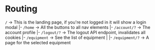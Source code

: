 # Routing

`/` -> This is the landing page, if you're not logged in it will show a login modal
|- `/home` -> All the buttons to all nav elements
|- `/account/?` -> The account profile
|- `/logout/?` -> The logout API endpoint, invalidates all cookies
|- `/equipment` -> See the list of equipment
|  |- `/equipment/?` -> A page for the selected equipment
